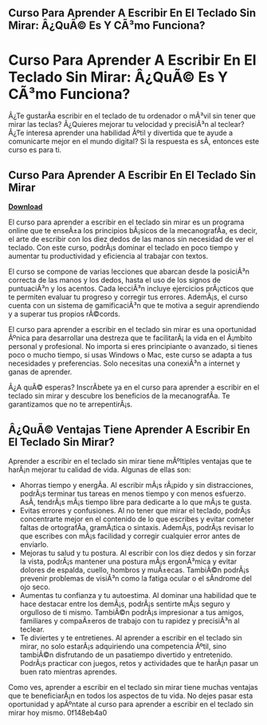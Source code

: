 ## Curso Para Aprender A Escribir En El Teclado Sin Mirar: Â¿QuÃ© Es Y CÃ³mo Funciona?

  
# Curso Para Aprender A Escribir En El Teclado Sin Mirar: Â¿QuÃ© Es Y CÃ³mo Funciona?
 
Â¿Te gustarÃ­a escribir en el teclado de tu ordenador o mÃ³vil sin tener que mirar las teclas? Â¿Quieres mejorar tu velocidad y precisiÃ³n al teclear? Â¿Te interesa aprender una habilidad Ãºtil y divertida que te ayude a comunicarte mejor en el mundo digital? Si la respuesta es sÃ­, entonces este curso es para ti.
 
## Curso Para Aprender A Escribir En El Teclado Sin Mirar


[**Download**](https://www.google.com/url?q=https%3A%2F%2Fbltlly.com%2F2tKyCR&sa=D&sntz=1&usg=AOvVaw2xN6_fgp4bterSq6Ig3jY6)

 
El curso para aprender a escribir en el teclado sin mirar es un programa online que te enseÃ±a los principios bÃ¡sicos de la mecanografÃ­a, es decir, el arte de escribir con los diez dedos de las manos sin necesidad de ver el teclado. Con este curso, podrÃ¡s dominar el teclado en poco tiempo y aumentar tu productividad y eficiencia al trabajar con textos.
 
El curso se compone de varias lecciones que abarcan desde la posiciÃ³n correcta de las manos y los dedos, hasta el uso de los signos de puntuaciÃ³n y los acentos. Cada lecciÃ³n incluye ejercicios prÃ¡cticos que te permiten evaluar tu progreso y corregir tus errores. AdemÃ¡s, el curso cuenta con un sistema de gamificaciÃ³n que te motiva a seguir aprendiendo y a superar tus propios rÃ©cords.
 
El curso para aprender a escribir en el teclado sin mirar es una oportunidad Ãºnica para desarrollar una destreza que te facilitarÃ¡ la vida en el Ã¡mbito personal y profesional. No importa si eres principiante o avanzado, si tienes poco o mucho tiempo, si usas Windows o Mac, este curso se adapta a tus necesidades y preferencias. Solo necesitas una conexiÃ³n a internet y ganas de aprender.
 
Â¿A quÃ© esperas? InscrÃ­bete ya en el curso para aprender a escribir en el teclado sin mirar y descubre los beneficios de la mecanografÃ­a. Te garantizamos que no te arrepentirÃ¡s.
  
## Â¿QuÃ© Ventajas Tiene Aprender A Escribir En El Teclado Sin Mirar?
 
Aprender a escribir en el teclado sin mirar tiene mÃºltiples ventajas que te harÃ¡n mejorar tu calidad de vida. Algunas de ellas son:
 
- Ahorras tiempo y energÃ­a. Al escribir mÃ¡s rÃ¡pido y sin distracciones, podrÃ¡s terminar tus tareas en menos tiempo y con menos esfuerzo. AsÃ­, tendrÃ¡s mÃ¡s tiempo libre para dedicarte a lo que mÃ¡s te gusta.
- Evitas errores y confusiones. Al no tener que mirar el teclado, podrÃ¡s concentrarte mejor en el contenido de lo que escribes y evitar cometer faltas de ortografÃ­a, gramÃ¡tica o sintaxis. AdemÃ¡s, podrÃ¡s revisar lo que escribes con mÃ¡s facilidad y corregir cualquier error antes de enviarlo.
- Mejoras tu salud y tu postura. Al escribir con los diez dedos y sin forzar la vista, podrÃ¡s mantener una postura mÃ¡s ergonÃ³mica y evitar dolores de espalda, cuello, hombros y muÃ±ecas. TambiÃ©n podrÃ¡s prevenir problemas de visiÃ³n como la fatiga ocular o el sÃ­ndrome del ojo seco.
- Aumentas tu confianza y tu autoestima. Al dominar una habilidad que te hace destacar entre los demÃ¡s, podrÃ¡s sentirte mÃ¡s seguro y orgulloso de ti mismo. TambiÃ©n podrÃ¡s impresionar a tus amigos, familiares y compaÃ±eros de trabajo con tu rapidez y precisiÃ³n al teclear.
- Te diviertes y te entretienes. Al aprender a escribir en el teclado sin mirar, no solo estarÃ¡s adquiriendo una competencia Ãºtil, sino tambiÃ©n disfrutando de un pasatiempo divertido y entretenido. PodrÃ¡s practicar con juegos, retos y actividades que te harÃ¡n pasar un buen rato mientras aprendes.

Como ves, aprender a escribir en el teclado sin mirar tiene muchas ventajas que te beneficiarÃ¡n en todos los aspectos de tu vida. No dejes pasar esta oportunidad y apÃºntate al curso para aprender a escribir en el teclado sin mirar hoy mismo.
 0f148eb4a0
